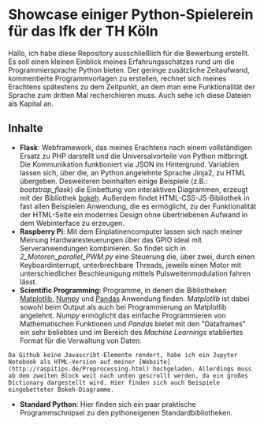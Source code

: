 # Showcase einiger Python-Spielerein für das lfk der TH Köln
Hallo, ich habe diese Repository ausschließlich für die Bewerbung erstellt. Es soll einen kleinen Einblick meines Erfahrungsschatzes rund um die Programmiersprache Python bieten. Der geringe zusätzliche Zeitaufwand, kommentierte Programmvorlagen zu erstellen, rechnet sich meines Erachtens spätestens zu dem Zeitpunkt, an dem man eine Funktionalität der Sprache zum dritten Mal recherchieren muss. Auch sehe ich diese Dateien als Kapital an.
## Inhalte
* **Flask**: Webframework, das meines Erachtens nach einem vollständigen Ersatz zu PHP darstellt und die Universalvorteile von Python mitbringt. Die Kommunikation funktioniert via JSON im Hintergrund. Variablen lassen sich, über die, an Python angelehnte Sprache Jinja2, zu HTML übergeben. Desweiteren beinhalten einige Beispiele (z.B.: *bootstrap_flask*) die Einbettung von interaktiven Diagrammen, erzeugt mit der Bibliothek [bokeh](https://bokeh.pydata.org/en/latest/docs/gallery.html). Außerdem findet HTML-CSS-JS-Bibliothek in fast allen Beispielen Anwendung, die es ermöglicht, zu der Funktionalität der HTML-Seite ein modernes Design ohne übertriebenen Aufwand in dem Webinterface zu erzeugen.
* **Raspberry Pi**: Mit dem Einplatinencomputer lassen sich nach meiner Meinung Hardwaresteuerungen über das GPIO ideal mit Serveranwendungen kombinieren. So findet sich in *2_Motoren_parallel_PWM.py* eine Steuerung die, über zwei, durch einen Keyboardinterrupt, unterbrechbare Threads, jeweils einen Motor mit unterschiedlicher Beschleunigung mittels Pulsweitenmodulation fahren lässt.
* **Scientific Programming**: Programme, in denen die Bibliotheken [Matplotlib](https://matplotlib.org/gallery/index.html), [Numpy](https://docs.scipy.org/doc/numpy/user/quickstart.html) und [Pandas](https://pandas.pydata.org/pandas-docs/stable/user_guide/merging.html) Anwendung finden. *Matplotlib* ist dabei sowohl beim Output als auch bei Programmierung an Matplotlib angelehnt. *Numpy* ermöglicht das einfache Programmieren von Mathematischen Funktionen und *Pandas* bietet mit den "Dataframes" ein sehr beliebtes und im Bereich des *Machine Learnings* etabliertes Format für die Verwaltung von Daten.
```
Da Github keine Javascribt-Elemente rendert, habe ich ein Jupyter Notebook als HTML-Version auf meiner [Website](http://raspitips.de/Preprocessing.html) hochgeladen. Allerdings muss ab dem zweiten Block weit nach unten gescrollt werden, da ein großes Dictionary dargestellt wird. Hier finden sich auch Beispiele eingebetteter Bokeh-Diagramme.
```
* **Standard Python**: Hier finden sich ein paar praktische Programmschnipsel zu den pythoneigenen Standardbibliotheken.
